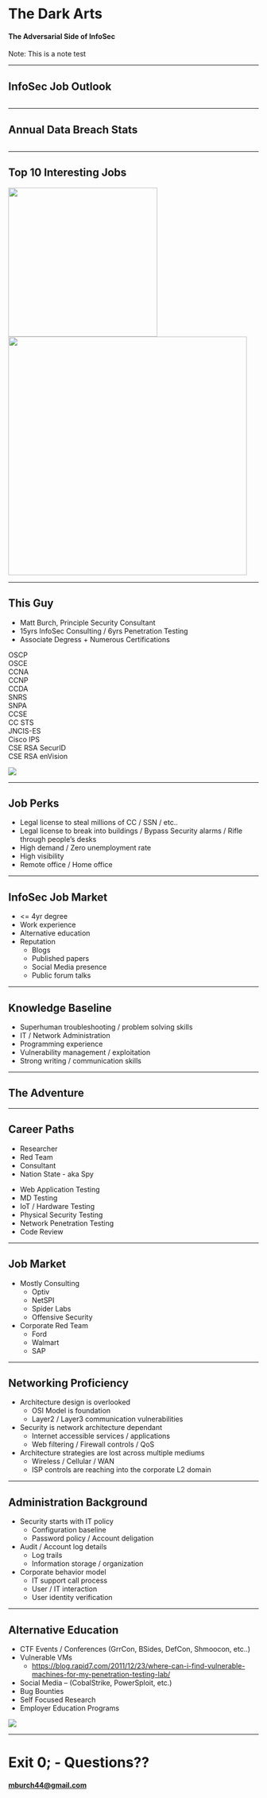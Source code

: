 <!-- .slide: data-transition="zoom" style="text-align: left;" -->
# The Dark Arts

#### The Adversarial Side of InfoSec

Note:
This is a note test

---

<!-- .slide: data-transition="zoom" style="font-size: 30px;" -->
## InfoSec Job Outlook

<img data-src="img/us_bureau.png"></img>

---

<!-- .slide: data-transition="zoom" style="font-size: 30px;" -->
## Annual Data Breach Stats

<img data-src="img/breach_data.png"></img>

---

<!-- .slide: data-transition="zoom" style="font-size: 30px;" -->
## Top 10 Interesting Jobs

<section>
    <img width="300" src="img/top10.png"></img><!-- .element: class="fragment fade-up" -->
    <img width="480" src="img/hacking.png"></img><!-- .element: class="fragment fade-up" -->
</section> 

---

<!-- .slide: data-transition="zoom" style="text-align: left; font-size: 30px;" -->
## This Guy 
* Matt Burch, Principle Security Consultant<!-- .element style="margin: 5px 0;" -->
* 15yrs InfoSec Consulting / 6yrs Penetration Testing<!-- .element style="margin: 5px 0;" -->
* Associate Degress + Numerous Certifications<!-- .element style="margin: 5px 0;" -->

<div><!-- .element style="display: table; width: 90%; float: right" -->
  <div>OSCP</div><!-- .element style="float: left; width: 30%; margin: 5px 0;" -->
  <div>OSCE</div><!-- .element style="float: left; width: 30%; margin: 5px 0;" -->
  <div>CCNA</div><!-- .element style="float: left; width: 30%; margin: 5px 0;" -->
  <div>CCNP</div><!-- .element style="float: left; width: 30%; margin: 5px 0;" -->
  <div>CCDA</div><!-- .element style="float: left; width: 30%; margin: 5px 0;" -->
  <div>SNRS</div><!-- .element style="float: left; width: 30%; margin: 5px 0;" -->
  <div>SNPA</div><!-- .element style="float: left; width: 30%; margin: 5px 0;" -->
  <div>CCSE</div><!-- .element style="float: left; width: 30%; margin: 5px 0;" -->
  <div>CC STS</div><!-- .element style="float: left; width: 30%; margin: 5px 0;" -->
  <div>JNCIS-ES</div><!-- .element style="float: left; width: 30%; margin: 5px 0;" -->
  <div>Cisco IPS</div><!-- .element style="float: left; width: 30%; margin: 5px 0;" -->
  <div>CSE RSA SecurID</div><!-- .element style="float: left; width: 30%; margin: 5px 0;" -->
  <div>CSE RSA enVision</div><!-- .element style="float: left; width: 40%; margin: 5px 0;" -->
</div>

<img src="img/selfphoto.png"></img><!-- .element style="hight: 200px; width: 250px; position: absolute; top: -90px; right: -50px;"-->


---

<!-- .slide: data-transition="zoom" style="text-align: left; font-size: 30px;" -->
## Job Perks<!-- .element: style="text-align: center" -->

* Legal license to steal millions of CC / SSN / etc..<!-- .element style="margin: 5px 0;" -->
* Legal license to break into buildings / Bypass Security alarms / Rifle through people’s desks<!-- .element style="margin: 5px 0;" -->
* High demand / Zero unemployment rate<!-- .element style="margin: 5px 0;" -->
* High visibility<!-- .element style="margin: 5px 0;" -->
* Remote office / Home office<!-- .element style="margin: 5px 0;" -->

---

<!-- .slide: data-transition="zoom" style="text-align: left; font-size: 30px;" -->
## InfoSec Job Market <!-- .element: style="text-align: center" -->

* <= 4yr degree<!-- .element style="margin: 5px 0;" -->
* Work experience<!-- .element style="margin: 5px 0;" -->
* Alternative education<!-- .element style="margin: 5px 0;" -->
* Reputation<!-- .element style="margin: 5px 0;" -->
  * Blogs<!-- .element style="margin: 5px 0;" -->
  * Published papers<!-- .element style="margin: 5px 0;" -->
  * Social Media presence<!-- .element style="margin: 5px 0;" -->
  * Public forum talks<!-- .element style="margin: 5px 0;" -->

---

<!-- .slide: data-transition="zoom" style="text-align: left; font-size: 30px;"-->
## Knowledge Baseline<!-- .element: style="text-align: center" -->

* Superhuman troubleshooting / problem solving skills<!-- .element style="margin: 5px 0;" -->
* IT / Network Administration<!-- .element style="margin: 5px 0;" -->
* Programming experience<!-- .element style="margin: 5px 0;" -->
* Vulnerability management / exploitation<!-- .element style="margin: 5px 0;" -->
* Strong writing / communication skills<!-- .element style="margin: 5px 0;" -->

---

<!-- .slide: data-transition="zoom" data-background="img/wideopen.jpg" -->
## The Adventure

---

<!-- .slide: data-transition="zoom" style="text-align: left; font-size: 30px;"-->
## Career Paths <!-- .element: style="text-align: center" -->

<div><!-- .element style="display: table; width: 110%" -->
    <div><!-- .element style="float: left; width: 50%;" -->
        <ul><!-- .element style="list-style-type:disc" -->
            <li>Researcher</li><!-- .element style="margin: 5px 0;" -->
            <li>Red Team</li><!-- .element style="margin: 5px 0;" -->
            <li>Consultant</li><!-- .element style="margin: 5px 0;" -->
            <li>Nation State - aka Spy</li><!-- .element style="margin: 5px 0;" -->
        </ul>
    </div>
    <div><!-- .element style="float: left; width: 50%;" -->
        <ul><!-- .element style="list-style-type:disc" -->
            <li>Web Application Testing</li><!-- .element style="margin: 5px 0;" -->
            <li>MD Testing</li><!-- .element style="margin: 5px 0;" -->
            <li>IoT / Hardware Testing</li><!-- .element style="margin: 5px 0;" -->
            <li>Physical Security Testing</li><!-- .element style="margin: 5px 0;" -->
            <li>Network Penetration Testing</li><!-- .element style="margin: 5px 0;" -->
            <li>Code Review</li><!-- .element style="margin: 5px 0;" -->
        </ul>
    </div>
</div>

---

<!-- .slide: data-transition="zoom" style="text-align: left; font-size: 30px; margin: 5px 0;"-->
## Job Market<!-- .element: style="text-align: center" -->

* Mostly Consulting<!-- .element style="margin: 5px 0;" -->
  * Optiv<!-- .element style="margin: 5px 0;" -->
  * NetSPI<!-- .element style="margin: 5px 0;" -->
  * Spider Labs<!-- .element style="margin: 5px 0;" -->
  * Offensive Security<!-- .element style="margin: 5px 0;" -->
* Corporate Red Team<!-- .element style="margin: 5px 0;" -->
  * Ford<!-- .element style="margin: 5px 0;" -->
  * Walmart<!-- .element style="margin: 5px 0;" -->
  * SAP<!-- .element style="margin: 5px 0;" -->

---

<!-- .slide: data-transition="zoom" style="text-align: left; font-size: 30px; "-->
## Networking Proficiency<!-- .element: style="text-align: center" -->

* Architecture design is overlooked<!-- .element style="margin: 5px 0;" -->
  * OSI Model is foundation<!-- .element style="margin: 5px 0;" -->
  * Layer2 / Layer3 communication vulnerabilities<!-- .element style="margin: 5px 0;" -->
* Security is network architecture dependant<!-- .element style="margin: 5px 0;" -->
  * Internet accessible services / applications<!-- .element style="margin: 5px 0;" -->
  * Web filtering / Firewall controls / QoS<!-- .element style="margin: 5px 0;" -->
* Architecture strategies are lost across multiple mediums<!-- .element style="margin: 5px 0;" -->
  * Wireless / Cellular / WAN<!-- .element style="margin: 5px 0;" -->
  * ISP controls are reaching into the corporate L2 domain<!-- .element style="margin: 5px 0;" -->

---

<!-- .slide: data-transition="zoom" style="text-align: left; font-size: 30px; "-->
## Administration Background <!-- .element: style="text-align: center" -->

* Security starts with IT policy<!-- .element style="margin: 5px 0;" -->
  * Configuration baseline<!-- .element style="margin: 5px 0;" -->
  * Password policy / Account deligation<!-- .element style="margin: 5px 0;" -->
* Audit / Account log details<!-- .element style="margin: 5px 0;" -->
  * Log trails<!-- .element style="margin: 5px 0;" -->
  * Information storage / organization<!-- .element style="margin: 5px 0;" -->
* Corporate behavior model<!-- .element style="margin: 5px 0;" -->
  * IT support call process<!-- .element style="margin: 5px 0;" -->
  * User / IT interaction<!-- .element style="margin: 5px 0;" -->
  * User identity verification<!-- .element style="margin: 5px 0;" -->

---

<!-- .slide: data-transition="zoom" style="text-align: left; font-size: 30px;"-->
## Alternative Education<!-- .element: style="text-align: center" -->

* CTF Events / Conferences (GrrCon, BSides, DefCon, Shmoocon, etc..)<!-- .element style="margin: 5px 0;" -->
* Vulnerable VMs<!-- .element style="margin: 5px 0;" -->
  * https://blog.rapid7.com/2011/12/23/where-can-i-find-vulnerable-machines-for-my-penetration-testing-lab/<!-- .element style="margin: 5px 0; font-size: 20px;" -->
* Social Media – (CobalStrike, PowerSploit, etc.)<!-- .element style="margin: 5px 0;" -->
* Bug Bounties<!-- .element style="margin: 5px 0;" -->
* Self Focused Research<!-- .element style="margin: 5px 0;" -->
* Employer Education Programs<!-- .element style="margin: 5px 0;" -->

<img src="img/meme.jpeg"></img><!-- .element style="hight: 200px; width: 300px; position: absolute; bottom: -30px; right: -30px;"-->

---

<!-- .slide: data-transition="zoom" style="text-align: left; font-size: 30px;" -->
# Exit 0; - Questions??

#### mburch44@gmail.com